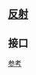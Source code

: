 ## [反射](https://blog.csdn.net/snn1410/article/details/44978457)
## 接口
[参考](https://blog.csdn.net/f346867698/article/details/79435263)
